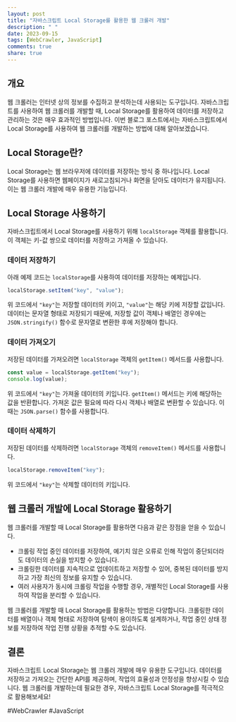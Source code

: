 ```yaml
---
layout: post
title: "자바스크립트 Local Storage를 활용한 웹 크롤러 개발"
description: " "
date: 2023-09-15
tags: [WebCrawler, JavaScript]
comments: true
share: true
---
```


## 개요
웹 크롤러는 인터넷 상의 정보를 수집하고 분석하는데 사용되는 도구입니다. 자바스크립트를 사용하여 웹 크롤러를 개발할 때, Local Storage를 활용하여 데이터를 저장하고 관리하는 것은 매우 효과적인 방법입니다. 이번 블로그 포스트에서는 자바스크립트에서 Local Storage를 사용하여 웹 크롤러를 개발하는 방법에 대해 알아보겠습니다.

## Local Storage란?
Local Storage는 웹 브라우저에 데이터를 저장하는 방식 중 하나입니다. Local Storage를 사용하면 웹페이지가 새로고침되거나 화면을 닫아도 데이터가 유지됩니다. 이는 웹 크롤러 개발에 매우 유용한 기능입니다.

## Local Storage 사용하기
자바스크립트에서 Local Storage를 사용하기 위해 `localStorage` 객체를 활용합니다. 이 객체는 키-값 쌍으로 데이터를 저장하고 가져올 수 있습니다.

### 데이터 저장하기
아래 예제 코드는 `localStorage`를 사용하여 데이터를 저장하는 예제입니다.

```javascript
localStorage.setItem("key", "value");
```

위 코드에서 `"key"`는 저장할 데이터의 키이고, `"value"`는 해당 키에 저장할 값입니다. 데이터는 문자열 형태로 저장되기 때문에, 저장할 값이 객체나 배열인 경우에는 `JSON.stringify()` 함수로 문자열로 변환한 후에 저장해야 합니다.

### 데이터 가져오기
저장된 데이터를 가져오려면 `localStorage` 객체의 `getItem()` 메서드를 사용합니다.

```javascript
const value = localStorage.getItem("key");
console.log(value);
```

위 코드에서 `"key"`는 가져올 데이터의 키입니다. `getItem()` 메서드는 키에 해당하는 값을 반환합니다. 가져온 값은 필요에 따라 다시 객체나 배열로 변환할 수 있습니다. 이때는 `JSON.parse()` 함수를 사용합니다.

### 데이터 삭제하기
저장된 데이터를 삭제하려면 `localStorage` 객체의 `removeItem()` 메서드를 사용합니다.

```javascript
localStorage.removeItem("key");
```

위 코드에서 `"key"`는 삭제할 데이터의 키입니다.

## 웹 크롤러 개발에 Local Storage 활용하기
웹 크롤러를 개발할 때 Local Storage를 활용하면 다음과 같은 장점을 얻을 수 있습니다.

- 크롤링 작업 중인 데이터를 저장하여, 예기치 않은 오류로 인해 작업이 중단되더라도 데이터의 손실을 방지할 수 있습니다.
- 크롤링한 데이터를 지속적으로 업데이트하고 저장할 수 있어, 중복된 데이터를 방지하고 가장 최신의 정보를 유지할 수 있습니다.
- 여러 사용자가 동시에 크롤링 작업을 수행할 경우, 개별적인 Local Storage를 사용하여 작업을 분리할 수 있습니다.

웹 크롤러를 개발할 때 Local Storage를 활용하는 방법은 다양합니다. 크롤링한 데이터를 배열이나 객체 형태로 저장하여 탐색이 용이하도록 설계하거나, 작업 중인 상태 정보를 저장하여 작업 진행 상황을 추적할 수도 있습니다.

## 결론
자바스크립트 Local Storage는 웹 크롤러 개발에 매우 유용한 도구입니다. 데이터를 저장하고 가져오는 간단한 API를 제공하며, 작업의 효율성과 안정성을 향상시킬 수 있습니다. 웹 크롤러를 개발하는데 필요한 경우, 자바스크립트 Local Storage를 적극적으로 활용해보세요!

#WebCrawler #JavaScript